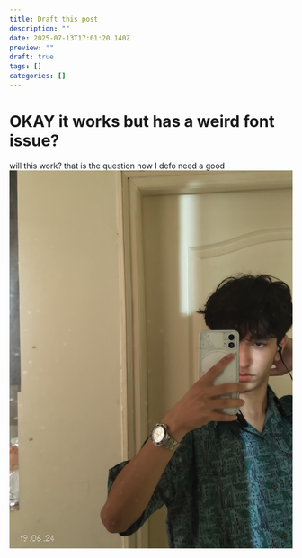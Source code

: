 ```yaml
---
title: Draft this post
description: ""
date: 2025-07-13T17:01:20.140Z
preview: ""
draft: true
tags: []
categories: []
---
```


# OKAY it works but has a weird font issue?
will this work? that is the question
now I defo need a good ![](/images/avatar.jpg)

